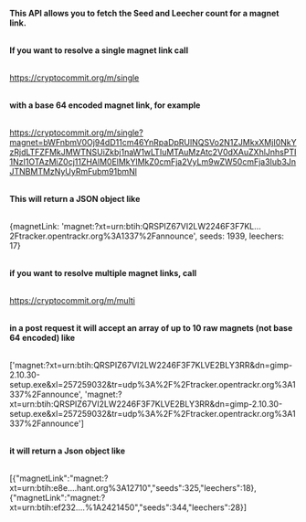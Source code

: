 <strong>This API allows you to fetch the Seed and Leecher count for a magnet link. <br><br>

If you want to resolve a single magnet link call </strong> <br><br>

https://cryptocommit.org/m/single <br><br>

<strong> with a base 64 encoded magnet link, for example </strong><br><br>

https://cryptocommit.org/m/single?magnet=bWFnbmV0Oj94dD11cm46YnRpaDpRUlNQSVo2N1ZJMkxXMjI0NkYzRjdLTFZFMkJMWTNSUiZkbj1naW1wLTIuMTAuMzAtc2V0dXAuZXhlJnhsPTI1NzI1OTAzMiZ0cj11ZHAlM0ElMkYlMkZ0cmFja2VyLm9wZW50cmFja3Iub3JnJTNBMTMzNyUyRmFubm91bmNl <br><br>

<strong>This will return a JSON object like </strong> <br><br>

{magnetLink: 'magnet:?xt=urn:btih:QRSPIZ67VI2LW2246F3F7KL…2Ftracker.opentrackr.org%3A1337%2Fannounce', seeds: 1939, leechers: 17} <br><br>

<strong> if you want to resolve multiple magnet links, call </strong><br><br>

https://cryptocommit.org/m/multi <br><br>

<strong>in a post request it will accept an array of up to 10 raw magnets (not base 64 encoded) like </strong> <br><br>

['magnet:?xt=urn:btih:QRSPIZ67VI2LW2246F3F7KLVE2BLY3RR&dn=gimp-2.10.30-setup.exe&xl=257259032&tr=udp%3A%2F%2Ftracker.opentrackr.org%3A1337%2Fannounce', 'magnet:?xt=urn:btih:QRSPIZ67VI2LW2246F3F7KLVE2BLY3RR&dn=gimp-2.10.30-setup.exe&xl=257259032&tr=udp%3A%2F%2Ftracker.opentrackr.org%3A1337%2Fannounce'] <br><br>

<strong> it will return a Json object like </strong><br><br>

[{"magnetLink":"magnet:?xt=urn:btih:e8e....hant.org%3A12710","seeds":325,"leechers":18},{"magnetLink":"magnet:?xt=urn:btih:ef232....%1A2421450","seeds":344,"leechers":28}] <br><br>
